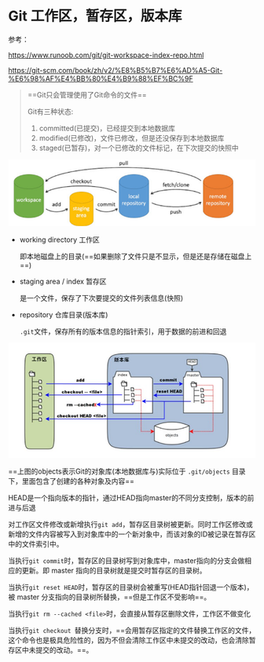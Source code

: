 # Git 工作区，暂存区，版本库

参考：

https://www.runoob.com/git/git-workspace-index-repo.html

https://git-scm.com/book/zh/v2/%E8%B5%B7%E6%AD%A5-Git-%E6%98%AF%E4%BB%80%E4%B9%88%EF%BC%9F

> ==Git只会管理使用了Git命令的文件==
>
> Git有三种状态:
>
> 1. committed(已提交)，已经提交到本地数据库
> 2. modified(已修改)，文件已修改，但是还没保存到本地数据库
> 3. staged(已暂存)，对一个已修改的文件标记，在下次提交的快照中

<img src="..\..\imgs\_Git\Snipaste_2020-12-05_11-20-35.png"/>

- working directory 工作区

  即本地磁盘上的目录(==如果删除了文件只是不显示，但是还是存储在磁盘上==)

- staging area / index 暂存区

  是一个文件，保存了下次要提交的文件列表信息(快照)

- repository 仓库目录(版本库)

  `.git`文件，保存所有的版本信息的指针索引，用于数据的前进和回退

<img src="..\..\imgs\_Git\Snipaste_2020-12-05_10-49-32.png" style="zoom:150%;" />

==上图的objects表示Git的对象库(本地数据库与)实际位于 `.git/objects` 目录下，里面包含了创建的各种对象及内容==

HEAD是一个指向版本的指针，通过HEAD指向master的不同分支控制，版本的前进与后退

对工作区文件修改或新增执行`git add`，暂存区目录树被更新。同时工作区修改或新增的文件内容被写入到对象库中的一个新对象中，而该对象的ID被记录在暂存区中的文件索引中。

当执行`git commit`时，暂存区的目录树写到对象库中，master指向的分支会做相应的更新。即 master 指向的目录树就是提交时暂存区的目录树。

当执行`git reset HEAD`时，暂存区的目录树会被重写(HEAD指针回退一个版本)，被 master 分支指向的目录树所替换，==但是工作区不受影响==。

当执行`git rm --cached <file>`时，会直接从暂存区删除文件，工作区不做变化

当执行`git checkout `替换分支时，==会用暂存区指定的文件替换工作区的文件，这个命令也是极具危险性的，因为不但会清除工作区中未提交的改动，也会清除暂存区中未提交的改动。==。

